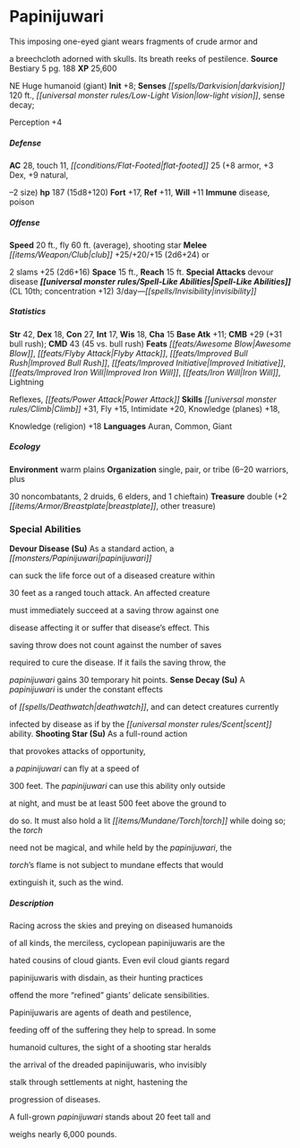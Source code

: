 ﻿---
cssclass: [monsters]
title1: Papinijuwari
desc_short: This imposing one-eyed giant wears fragments of crude armor anda breechcloth
  adorned with skulls. Its breath reeks of pestilence.
title2: Papinijuwari
CR: 13
sources:
- name: Bestiary 5
  page: 188
  link: http://paizo.com/products/btpy9g9x?Pathfinder-Roleplaying-Game-Bestiary-5
XP: 25600
alignment: NE
size: Huge
type: humanoid
subtypes:
- giant
initiative:
  bonus: 8
senses:
  darkvision: 120
  low-light vision: true
  sense decay: true
AC:
  AC: 28
  touch: 11
  flat_footed: 25
  components:
    armor: 8
    dex: 3
    natural,-2 size: 9
HP:
  HP: 187
  long: 15d8+120
saves:
  fort: 17
  ref: 11
  will: 11
immunities:
- disease
- poison
speeds:
  base: 20
  fly: 60
  fly_maneuverability: average
  other:
  - shooting star
attacks:
  melee:
  - - text: club +25/+20/+15 (2d6+24) or2 slams +25 (2d6+16)
      entries:
      - - damage: 2d6+16
      attack: club +25/+20/+15 (2d6+24) or2 slams
      bonus:
      - 25
  special:
  - devour disease
space: 15
reach: 15
spell_like_abilities:
  entries:
  - name: invisibility
    source: default
    freq: 3/day
  sources:
  - name: default
    CL: 10
    concentration: 12
ability_scores:
  STR: 42
  DEX: 18
  CON: 27
  INT: 17
  WIS: 18
  CHA: 15
BAB: 11
CMB: 29
CMB_other: +31 bull rush
CMD: 43
CMD_other: 45 vs. bull rush
feats:
- name: Awesome Blow
- name: Flyby Attack
- name: Improved Bull Rush
- name: Improved Initiative
- name: Improved Iron Will
- name: Iron Will
- name: LightningReflexes
- name: Power Attack
skills:
  Climb: 31
  Fly: 15
  Intimidate: 20
  Knowledge (planes): 18
  Knowledge (religion): 18
  Perception: 4
languages:
- Auran
- Common
- Giant
ecology:
  environment: warm plains
  organization: single, pair, or tribe (6-20 warriors, plus30 noncombatants, 2 druids,
    6 elders, and 1 chieftain)
  treasure_type: double
  treasure:
  - +2 breastplate
  - other treasure
special_abilities:
  Devour Disease (Su): As a standard action, a papinijuwarican suck the life force
    out of a diseased creature within30 feet as a ranged touch attack. An affected
    creaturemust immediately succeed at a saving throw against onedisease affecting
    it or suffer that disease's effect. Thissaving throw does not count against the
    number of savesrequired to cure the disease. If it fails the saving throw, thepapinijuwari
    gains 30 temporary hit points.
  Sense Decay (Su): A papinijuwari is under the constant effectsof deathwatch, and
    can detect creatures currentlyinfected by disease as if by the scent ability.
  Shooting Star (Su): As a full-round actionthat provokes attacks of opportunity,a
    papinijuwari can fly at a speed of300 feet. The papinijuwari can use this ability
    only outsideat night, and must be at least 500 feet above the ground todo so.
    It must also hold a lit torch while doing so; the torchneed not be magical, and
    while held by the papinijuwari, thetorch's flame is not subject to mundane effects
    that wouldextinguish it, such as the wind.
desc_long: |-
  Racing across the skies and preying on diseased humanoidsof all kinds, the merciless, cyclopean papinijuwaris are thehated cousins of cloud giants. Even evil cloud giants regardpapinijuwaris with disdain, as their hunting practicesoffend the more “refined” giants' delicate sensibilities.

  Papinijuwaris are agents of death and pestilence,feeding off of the suffering they help to spread. In somehumanoid cultures, the sight of a shooting star heraldsthe arrival of the dreaded papinijuwaris, who invisiblystalk through settlements at night, hastening theprogression of diseases.

  A full-grown papinijuwari stands about 20 feet tall andweighs nearly 6,000 pounds.

---

# Papinijuwari
This imposing one-eyed giant wears fragments of crude armor and

a breechcloth adorned with skulls. Its breath reeks of pestilence.
**Source** Bestiary 5 pg. 188
**XP** 25,600

NE Huge humanoid (giant)
**Init** +8; **Senses** _[[spells/Darkvision|darkvision]]_ 120 ft., _[[universal monster rules/Low-Light Vision|low-light vision]]_, sense decay;

Perception +4

##### Defense

**AC** 28, touch 11, _[[conditions/Flat-Footed|flat-footed]]_ 25 (+8 armor, +3 Dex, +9 natural,

–2 size)
**hp** 187 (15d8+120)
**Fort** +17, **Ref** +11, **Will** +11
**Immune** disease, poison

##### Offense
**Speed** 20 ft., fly 60 ft. (average), shooting star
**Melee** _[[items/Weapon/Club|club]]_ +25/+20/+15 (2d6+24) or

2 slams +25 (2d6+16)
**Space** 15 ft., **Reach** 15 ft.
**Special Attacks** devour disease
**_[[universal monster rules/Spell-Like Abilities|Spell-Like Abilities]]_** (CL 10th; concentration +12)
3/day—_[[spells/Invisibility|invisibility]]_

##### Statistics
**Str** 42, **Dex** 18, **Con** 27, **Int** 17, **Wis** 18, **Cha** 15
**Base Atk** +11; **CMB** +29 (+31 bull rush); **CMD** 43 (45 vs. bull rush)
**Feats** _[[feats/Awesome Blow|Awesome Blow]]_, _[[feats/Flyby Attack|Flyby Attack]]_, _[[feats/Improved Bull Rush|Improved Bull Rush]]_, _[[feats/Improved Initiative|Improved Initiative]]_, _[[feats/Improved Iron Will|Improved Iron Will]]_, _[[feats/Iron Will|Iron Will]]_, Lightning

Reflexes, _[[feats/Power Attack|Power Attack]]_
**Skills** _[[universal monster rules/Climb|Climb]]_ +31, Fly +15, Intimidate +20, Knowledge (planes) +18,

Knowledge (religion) +18
**Languages** Auran, Common, Giant

##### Ecology

**Environment** warm plains
**Organization** single, pair, or tribe (6–20 warriors, plus

30 noncombatants, 2 druids, 6 elders, and 1 chieftain)
**Treasure** double (+2 _[[items/Armor/Breastplate|breastplate]]_, other treasure)

### Special Abilities

**Devour Disease (Su)** As a standard action, a _[[monsters/Papinijuwari|papinijuwari]]_

can suck the life force out of a diseased creature within

30 feet as a ranged touch attack. An affected creature

must immediately succeed at a saving throw against one

disease affecting it or suffer that disease’s effect. This

saving throw does not count against the number of saves

required to cure the disease. If it fails the saving throw, the

_papinijuwari_ gains 30 temporary hit points.
**Sense Decay (Su)** A _papinijuwari_ is under the constant effects

of _[[spells/Deathwatch|deathwatch]]_, and can detect creatures currently

infected by disease as if by the _[[universal monster rules/Scent|scent]]_ ability.
**Shooting Star (Su)** As a full-round action

that provokes attacks of opportunity,

a _papinijuwari_ can fly at a speed of

300 feet. The _papinijuwari_ can use this ability only outside

at night, and must be at least 500 feet above the ground to

do so. It must also hold a lit _[[items/Mundane/Torch|torch]]_ while doing so; the _torch_

need not be magical, and while held by the _papinijuwari_, the

_torch_’s flame is not subject to mundane effects that would

extinguish it, such as the wind.

##### Description

Racing across the skies and preying on diseased humanoids

of all kinds, the merciless, cyclopean papinijuwaris are the

hated cousins of cloud giants. Even evil cloud giants regard

papinijuwaris with disdain, as their hunting practices

offend the more “refined” giants’ delicate sensibilities.

Papinijuwaris are agents of death and pestilence,

feeding off of the suffering they help to spread. In some

humanoid cultures, the sight of a shooting star heralds

the arrival of the dreaded papinijuwaris, who invisibly

stalk through settlements at night, hastening the

progression of diseases.

A full-grown _papinijuwari_ stands about 20 feet tall and

weighs nearly 6,000 pounds.